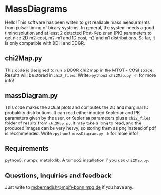 # MassDiagrams

Hello! This software has been writen to get realiable mass measurments from pulsar timing of binary systems. In general, the system needs a good timing solution and at least 2 detected Post-Keplerian (PK) parameters to get nice 2D m2-cosi, m2-m1 and 1D cosi, m2 and m1 distributions. So far, it is only compatible with DDH and DDGR.

## chi2Map.py

This code is designed to run a DDGR chi2 map in the MTOT - COSI space. Results will be stored in ```chi2_files```. Write ```>python3 chi2Map.py -h``` for more info!

## massDiagram.py

This code makes the actual plots and computes the 2D and marginal 1D probablity distributions. It can read either inputed Keplerian and PK parameters given by the user, or Keplerian parameters plus a ```chi2_files``` folder of results from ```chi2Map.py```. It may take a long to read, and the produced images can be very heavy, so storing them as png instead of pdf is recommended. Write ```>python3 massDiagram.py -h``` for more info!

## Requirements

python3, numpy, matplotlib. A tempo2 installation if you use ```chi2Map.py```.

## Questions, inquiries and feedback

Just write to mcbernadich@mpifr-bonn.mpg.de if you have any.